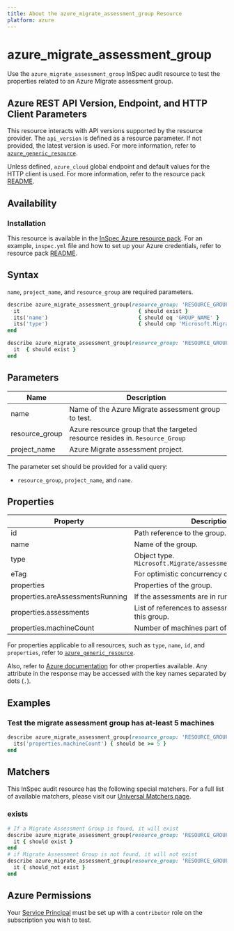 ```yaml
---
title: About the azure_migrate_assessment_group Resource
platform: azure
---
```


# azure_migrate_assessment_group

Use the `azure_migrate_assessment_group` InSpec audit resource to test the properties related to an Azure Migrate assessment group.

## Azure REST API Version, Endpoint, and HTTP Client Parameters

This resource interacts with API versions supported by the resource provider. The `api_version` is defined as a resource parameter. If not provided, the latest version is used. For more information, refer to [`azure_generic_resource`](azure_generic_resource.md).

Unless defined, `azure_cloud` global endpoint and default values for the HTTP client is used. For more information, refer to the resource pack [README](../../README.md).

## Availability

### Installation

This resource is available in the [InSpec Azure resource pack](https://github.com/inspec/inspec-azure). For an example, `inspec.yml` file and how to set up your Azure credentials, refer to resource pack [README](../../README.md#Service-Principal).

## Syntax

`name`, `project_name`, and `resource_group` are required parameters.

```ruby
describe azure_migrate_assessment_group(resource_group: 'RESOURCE_GROUP', project_name: 'PROJECT_NAME', name: 'GROUP_NAME') do
  it                                      { should exist }
  its('name')                             { should eq 'GROUP_NAME' }
  its('type')                             { should cmp 'Microsoft.Migrate/assessmentProjects/groups' }
end
```

```ruby
describe azure_migrate_assessment_group(resource_group: 'RESOURCE_GROUP', project_name: 'PROJECT_NAME', name: 'GROUP_NAME') do
  it  { should exist }
end
```

## Parameters

| Name           | Description                                                                      |
|----------------|----------------------------------------------------------------------------------|
| name           | Name of the Azure Migrate assessment group to test.                                   |
| resource_group | Azure resource group that the targeted resource resides in. `Resource_Group`    |
| project_name   | Azure Migrate assessment project.                                                |

The parameter set should be provided for a valid query:

- `resource_group`, `project_name`, and `name`.

## Properties

| Property                      | Description                                                       |
|-------------------------------|-------------------------------------------------------------------|
| id                            | Path reference to the group.                                      |
| name                          | Name of the group.                                                |
| type                          | Object type. `Microsoft.Migrate/assessmentProjects/groups` |
| eTag                          | For optimistic concurrency control.                               |
| properties                    | Properties of the group.                                          |
| properties.areAssessmentsRunning | If the assessments are in running state.                       |
| properties.assessments        | List of references to assessments created on this group.          |
| properties.machineCount       | Number of machines part of this group.                            |

For properties applicable to all resources, such as `type`, `name`, `id`, and `properties`, refer to [`azure_generic_resource`](azure_generic_resource.md#properties).

Also, refer to [Azure documentation](https://docs.microsoft.com/en-us/rest/api/migrate/assessment/groups/get) for other properties available. Any attribute in the response may be accessed with the key names separated by dots (`.`).

## Examples

### Test the migrate assessment group has at-least 5 machines

```ruby
describe azure_migrate_assessment_group(resource_group: 'RESOURCE_GROUP', project_name: 'PROJECT_NAME', name: 'GROUP_NAME') do
  its('properties.machineCount') { should be >= 5 }
end
```

## Matchers

This InSpec audit resource has the following special matchers. For a full list of available matchers, please visit our [Universal Matchers page](/inspec/matchers/).

### exists

```ruby
# If a Migrate Assessment Group is found, it will exist
describe azure_migrate_assessment_group(resource_group: 'RESOURCE_GROUP', project_name: 'PROJECT_NAME', name: 'GROUP_NAME') do
  it { should exist }
end
# if Migrate Assessment Group is not found, it will not exist
describe azure_migrate_assessment_group(resource_group: 'RESOURCE_GROUP', project_name: 'PROJECT_NAME', name: 'GROUP_NAME') do
  it { should_not exist }
end
```

## Azure Permissions

Your [Service Principal](https://docs.microsoft.com/en-us/azure/azure-resource-manager/resource-group-create-service-principal-portal) must be set up with a `contributor` role on the subscription you wish to test.
